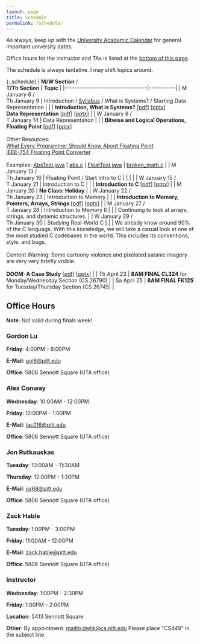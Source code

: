 ```yaml
---
layout: page
title: Schedule
permalink: /schedule/
---
```


As always, keep up with the [University Academic Calendar](https://www.provost.pitt.edu/students/academic-calendar) for general important university dates.

Office hours for the instructor and TAs is listed at the [bottom of this page](#office-hours).

The schedule is always tentative. I may shift topics around.

{:.schedule}
| **M/W Section** /<br> **T/Th Section** | **Topic** |
|----------------------------------|-----------|
| M January    6 /<br> Th January 9 | Introduction / [Syllabus]({{site.baseurl}}/syllabus) / What is Systems? / Starting Data Representation |
|              | **Introduction, What is Systems?** [[pdf]({{site.baseurl}}/slides/01_CS449_Introduction.pdf)] [[pptx]({{site.baseurl}}/slides/01_CS449_Introduction.pptx)]<br>**Data Representation** [[pdf]({{site.baseurl}}/slides/02_CS449_Data-Representation.pdf)] [[pptx]({{site.baseurl}}/slides/02_CS449_Data-Representation.pptx)] |
| W January    8 /<br> T January 14 | Data Representation |
|              | **Bitwise and Logical Operations, Floating Point** [[pdf]({{site.baseurl}}/slides/03_CS449_Data-Representation-II.pdf)] [[pptx]({{site.baseurl}}/slides/03_CS449_Data-Representation-II.pptx)]<br><br>Other Resources: <br>[What Every Programmer Should Know About Floating Point](https://floating-point-gui.de/basic/)<br>[IEEE-754 Floating Point Converter](https://www.h-schmidt.net/FloatConverter/)<br><br>Examples: [AbsTest.java]({{site.baseurl}}/examples/data-representation/AbsTest.java) \| [abs.c]({{site.baseurl}}/examples/data-representation/abs.c) \| [FloatTest.java]({{site.baseurl}}/examples/data-representation/FloatTest.java) \| [broken_math.c]({{site.baseurl}}/examples/data-representation/broken_math.c) |
| M January    13 /<br> Th January 16 | Floating Point / Start Intro to C |
|              | |
| W January    15 /<br> T January 21 | Introduction to C |
|              | **Introduction to C** [[pdf]({{site.baseurl}}/slides/04_CS449_Introduction-to-C.pdf)] [[pptx]({{site.baseurl}}/slides/04_CS449_Introduction-to-C.pptx)] |
| M January    20 | **No Class: Holiday** |
| W January    22 /<br> Th January 23 | Introduction to Memory |
|              | **Introduction to Memory, Pointers, Arrays, Strings** [[pdf]({{site.baseurl}}/slides/05_CS449_Introduction-to-Memory.pdf)] [[pptx]({{site.baseurl}}/slides/05_CS449_Introduction-to-Memory.pptx)] |
| M January    27 /<br> T January 28 | Introduction to Memory II |
|              | Continuing to look at arrays, strings, and dynamic structures. |
| W January    29 /<br> Th January 30 | Studying Real-World C |
|              | We already know around 90% of the C language. With this knowledge, we will take a casual look at one of the most studied C codebases in the world. This includes its conventions, style, and bugs.<br><br>Content Warning: Some cartoony violence and pixelated satanic imagery are very very briefly visible.<br><br>**DOOM: A Case Study** [[pdf]({{site.baseurl}}/slides/055_CS449_DOOM-A-Case-Study.pdf)] [[pptx]({{site.baseurl}}/slides/055_CS449_DOOM-A-Case-Study.pptx)] |
| Th April 23  | **8AM FINAL CL324** for Monday/Wednesday Section (CS 26790) |
| Sa April 25  | **8AM FINAL FK125** for Tuesday/Thursday Section (CS 26745) |

## Office Hours

**Note**: Not valid during finals week!

### Gordon Lu

**Friday**: 4:00PM - 6:00PM

**E-Mail**: gol6@pitt.edu

**Office**: 5806 Sennott Square (UTA office)

### Alex Conway

**Wednesday**: 10:00AM - 12:00PM

**Friday**: 12:00PM - 1:00PM

**E-Mail**: lac216@pitt.edu

**Office**: 5806 Sennott Square (UTA office)

### Jon Rutkauskas

**Tuesday**: 10:00AM - 11:30AM

**Thursday**: 12:00PM - 1:30PM

**E-Mail**: jsr68@pitt.edu

**Office**: 5806 Sennott Square (UTA office)

### Zack Hable

**Tuesday**: 1:00PM - 3:00PM

**Friday**: 11:00AM - 12:00PM

**E-Mail**: zack.hable@pitt.edu

**Office**: 5806 Sennott Square (UTA office)

### Instructor

**Wednesday**: 1:00PM - 2:30PM

**Friday**: 1:00PM - 2:00PM

**Location**: 5413 Sennott Square

**Other**: By appointment. <mailto:dwilk@cs.pitt.edu> Please place "CS449" in the subject line.

